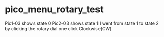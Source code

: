 # pico_menu_rotary_test
Pic1-03 shows state 0 
Pic2-03 shows state 1
I went from state 1 to state 2 by clicking the rotary dial one click Clockwise(CW)

